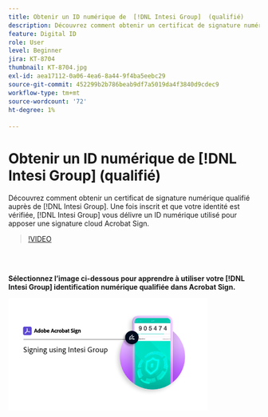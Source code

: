 ```yaml
---
title: Obtenir un ID numérique de  [!DNL Intesi Group]  (qualifié)
description: Découvrez comment obtenir un certificat de signature numérique qualifié auprès de  [!DNL Intesi Group]
feature: Digital ID
role: User
level: Beginner
jira: KT-8704
thumbnail: KT-8704.jpg
exl-id: aea17112-0a06-4ea6-8a44-9f4ba5eebc29
source-git-commit: 452299b2b786beab9df7a5019da4f3840d9cdec9
workflow-type: tm+mt
source-wordcount: '72'
ht-degree: 1%

---
```


# Obtenir un ID numérique de [!DNL Intesi Group] (qualifié)

Découvrez comment obtenir un certificat de signature numérique qualifié auprès de [!DNL Intesi Group]. Une fois inscrit et que votre identité est vérifiée, [!DNL Intesi Group] vous délivre un ID numérique utilisé pour apposer une signature cloud Acrobat Sign.

>[!VIDEO](https://video.tv.adobe.com/v/3449030?quality=12&learn=on&hidetitle=true&captions=fre_fr)

<br> 

**Sélectionnez l’image ci-dessous pour apprendre à utiliser votre [!DNL Intesi Group] identification numérique qualifiée dans Acrobat Sign.**

[![image](assets/IntesiSign_400.png)](intesi-sign.md)
